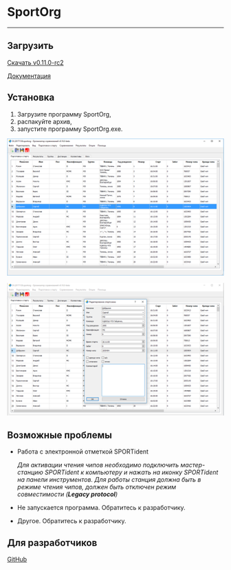 # SportOrg

___

## Загрузить

[Скачать v0.11.0-rc2](http://goo.gl/N5pZLH)

[Документация](//sportorg.o-ural.ru/data/docs180125.zip)

## Установка

1. Загрузите программу SportOrg,
1. распакуйте архив,
1. запустите программу SportOrg.exe.

![Mainwindow sportorg](https://github.com/sportorg/pysport/raw/dev/img/mainwindow.png)

![Dialogedit sportorg](https://github.com/sportorg/pysport/raw/dev/img/dialogedit.png)


## Возможные проблемы

* Работа с электронной отметкой SPORTident

    *Для активации чтения чипов необходимо подключить мастер-станцию SPORTident к компьютеру и нажать на иконку SPORTident на панели инструментов. Для работы станция должна быть в режиме чтения чипов, должен быть отключен режим совместимости (***Legacy protocol***)*

* Не запускается программа.
    Обратитесь к разработчику.

* Другое.
    Обратитесь к разработчику.

## Для разработчиков

[GitHub](https://sportorg.github.io/pysport/)
